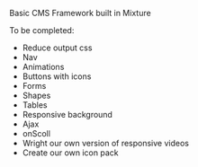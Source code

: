 Basic CMS Framework built in Mixture

To be completed:
- Reduce output css
- Nav
- Animations
- Buttons with icons
- Forms
- Shapes
- Tables
- Responsive background
- Ajax
- onScoll
- Wright our own version of responsive videos
- Create our own icon pack
